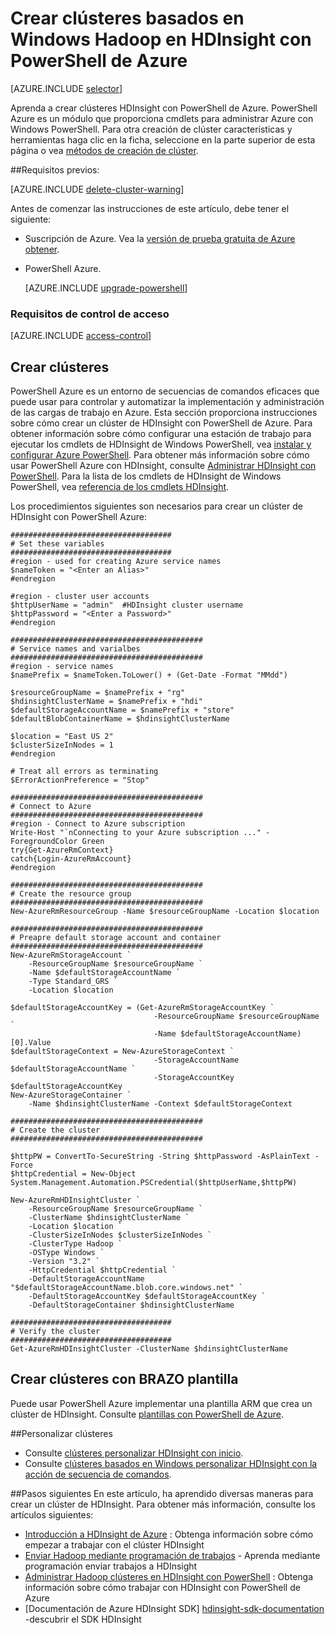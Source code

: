 <properties
   pageTitle="Crear clústeres basados en Windows Hadoop en HDInsight con PowerShell de Azure | Microsoft Azure"
    description="Obtenga información sobre cómo crear clústeres para Azure HDInsight con PowerShell de Azure."
   services="hdinsight"
   documentationCenter=""
   tags="azure-portal"
   authors="mumian"
   manager="jhubbard"
   editor="cgronlun"/>

<tags
   ms.service="hdinsight"
   ms.devlang="na"
   ms.topic="article"
   ms.tgt_pltfrm="na"
   ms.workload="big-data"
   ms.date="08/10/2016"
   ms.author="jgao"/>

# <a name="create-windows-based-hadoop-clusters-in-hdinsight-using-azure-powershell"></a>Crear clústeres basados en Windows Hadoop en HDInsight con PowerShell de Azure

[AZURE.INCLUDE [selector](../../includes/hdinsight-selector-create-clusters.md)]

Aprenda a crear clústeres HDInsight con PowerShell de Azure. PowerShell Azure es un módulo que proporciona cmdlets para administrar Azure con Windows PowerShell. Para otra creación de clúster características y herramientas haga clic en la ficha, seleccione en la parte superior de esta página o vea [métodos de creación de clúster](hdinsight-provision-clusters.md#cluster-creation-methods).


##<a name="prerequisites"></a>Requisitos previos:

[AZURE.INCLUDE [delete-cluster-warning](../../includes/hdinsight-delete-cluster-warning.md)]

Antes de comenzar las instrucciones de este artículo, debe tener el siguiente:

- Suscripción de Azure. Vea la [versión de prueba gratuita de Azure obtener](https://azure.microsoft.com/documentation/videos/get-azure-free-trial-for-testing-hadoop-in-hdinsight/).
- PowerShell Azure.

    [AZURE.INCLUDE [upgrade-powershell](../../includes/hdinsight-use-latest-powershell.md)]

### <a name="access-control-requirements"></a>Requisitos de control de acceso

[AZURE.INCLUDE [access-control](../../includes/hdinsight-access-control-requirements.md)]

## <a name="create-clusters"></a>Crear clústeres
PowerShell Azure es un entorno de secuencias de comandos eficaces que puede usar para controlar y automatizar la implementación y administración de las cargas de trabajo en Azure. Esta sección proporciona instrucciones sobre cómo crear un clúster de HDInsight con PowerShell de Azure. Para obtener información sobre cómo configurar una estación de trabajo para ejecutar los cmdlets de HDInsight de Windows PowerShell, vea [instalar y configurar Azure PowerShell](../powershell-install-configure.md). Para obtener más información sobre cómo usar PowerShell Azure con HDInsight, consulte [Administrar HDInsight con PowerShell](hdinsight-administer-use-powershell.md). Para la lista de los cmdlets de HDInsight de Windows PowerShell, vea [referencia de los cmdlets HDInsight](https://msdn.microsoft.com/library/azure/dn858087.aspx).


Los procedimientos siguientes son necesarios para crear un clúster de HDInsight con PowerShell Azure:

    ####################################
    # Set these variables
    ####################################
    #region - used for creating Azure service names
    $nameToken = "<Enter an Alias>" 
    #endregion

    #region - cluster user accounts
    $httpUserName = "admin"  #HDInsight cluster username
    $httpPassword = "<Enter a Password>"
    #endregion

    ###########################################
    # Service names and varialbes
    ###########################################
    #region - service names
    $namePrefix = $nameToken.ToLower() + (Get-Date -Format "MMdd")

    $resourceGroupName = $namePrefix + "rg"
    $hdinsightClusterName = $namePrefix + "hdi"
    $defaultStorageAccountName = $namePrefix + "store"
    $defaultBlobContainerName = $hdinsightClusterName

    $location = "East US 2"
    $clusterSizeInNodes = 1
    #endregion

    # Treat all errors as terminating
    $ErrorActionPreference = "Stop"

    ###########################################
    # Connect to Azure
    ###########################################
    #region - Connect to Azure subscription
    Write-Host "`nConnecting to your Azure subscription ..." -ForegroundColor Green
    try{Get-AzureRmContext}
    catch{Login-AzureRmAccount}
    #endregion

    ###########################################
    # Create the resource group
    ###########################################
    New-AzureRmResourceGroup -Name $resourceGroupName -Location $location

    ###########################################
    # Preapre default storage account and container
    ###########################################
    New-AzureRmStorageAccount `
        -ResourceGroupName $resourceGroupName `
        -Name $defaultStorageAccountName `
        -Type Standard_GRS `
        -Location $location

    $defaultStorageAccountKey = (Get-AzureRmStorageAccountKey `
                                    -ResourceGroupName $resourceGroupName `
                                    -Name $defaultStorageAccountName)[0].Value
    $defaultStorageContext = New-AzureStorageContext `
                                    -StorageAccountName $defaultStorageAccountName `
                                    -StorageAccountKey $defaultStorageAccountKey
    New-AzureStorageContainer `
        -Name $hdinsightClusterName -Context $defaultStorageContext 

    ###########################################
    # Create the cluster
    ###########################################

    $httpPW = ConvertTo-SecureString -String $httpPassword -AsPlainText -Force
    $httpCredential = New-Object System.Management.Automation.PSCredential($httpUserName,$httpPW)

    New-AzureRmHDInsightCluster `
        -ResourceGroupName $resourceGroupName `
        -ClusterName $hdinsightClusterName `
        -Location $location `
        -ClusterSizeInNodes $clusterSizeInNodes `
        -ClusterType Hadoop `
        -OSType Windows `
        -Version "3.2" `
        -HttpCredential $httpCredential `
        -DefaultStorageAccountName "$defaultStorageAccountName.blob.core.windows.net" `
        -DefaultStorageAccountKey $defaultStorageAccountKey `
        -DefaultStorageContainer $hdinsightClusterName 

    ####################################
    # Verify the cluster
    ####################################
    Get-AzureRmHDInsightCluster -ClusterName $hdinsightClusterName 

## <a name="create-clusters-using-arm-template"></a>Crear clústeres con BRAZO plantilla

Puede usar PowerShell Azure implementar una plantilla ARM que crea un clúster de HDInsight.  Consulte [plantillas con PowerShell de Azure](hdinsight-hadoop-create-windows-clusters-arm-templates.md#call-templates-using-powershell).

##<a name="customize-clusters"></a>Personalizar clústeres

- Consulte [clústeres personalizar HDInsight con inicio](hdinsight-hadoop-customize-cluster-bootstrap.md#use-azure-powershell).
- Consulte [clústeres basados en Windows personalizar HDInsight con la acción de secuencia de comandos](hdinsight-hadoop-customize-cluster.md#call-scripts-using-azure-powershell).


##<a name="next-steps"></a>Pasos siguientes
En este artículo, ha aprendido diversas maneras para crear un clúster de HDInsight. Para obtener más información, consulte los artículos siguientes:

* [Introducción a HDInsight de Azure](hdinsight-hadoop-linux-tutorial-get-started.md) : Obtenga información sobre cómo empezar a trabajar con el clúster HDInsight
* [Enviar Hadoop mediante programación de trabajos](hdinsight-submit-hadoop-jobs-programmatically.md) - Aprenda mediante programación enviar trabajos a HDInsight
* [Administrar Hadoop clústeres en HDInsight con PowerShell](hdinsight-administer-use-powershell.md) : Obtenga información sobre cómo trabajar con HDInsight con PowerShell de Azure
* [Documentación de Azure HDInsight SDK]  [ hdinsight-sdk-documentation] -descubrir el SDK HDInsight




[hdinsight-sdk-documentation]: http://msdn.microsoft.com/library/dn479185.aspx
[azure-preview-portal]: https://manage.windowsazure.com
[connectionmanager]: http://msdn.microsoft.com/library/mt146773(v=sql.120).aspx
[ssispack]: http://msdn.microsoft.com/library/mt146770(v=sql.120).aspx
[ssisclustercreate]: http://msdn.microsoft.com/library/mt146774(v=sql.120).aspx
[ssisclusterdelete]: http://msdn.microsoft.com/library/mt146778(v=sql.120).aspx

